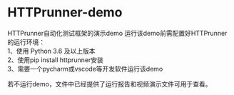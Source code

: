 # HTTPrunner-demo
HTTPrunner自动化测试框架的演示demo 运行该demo前需配置好HTTPrunner的运行环境：    
 1、使用 Python 3.6 及以上版本    
 2、使用pip install httprunner安装     
 3、需要一个pycharm或vscode等开发软件运行该demo  

若不运行demo，文件中已经提供了运行报告和视频演示文件可用于查看。
